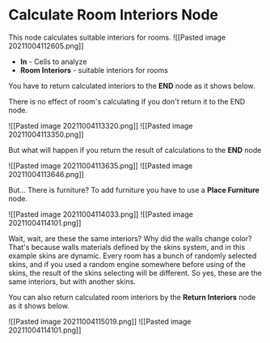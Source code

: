 # Calculate Room Interiors Node
This node calculates suitable interiors for rooms.
![[Pasted image 20211004112605.png]]

- **In** - Cells to analyze
- **Room Interiors** - suitable interiors for rooms

You have to return calculated interiors to the **END** node as it shows below.

There is no effect of room's calculating if you don't return it to the END node.

![[Pasted image 20211004113320.png]]
![[Pasted image 20211004113350.png]]

But what will happen if you return the result of calculations to the **END** node

![[Pasted image 20211004113635.png]]
![[Pasted image 20211004113646.png]]

But... There is furniture? 
To add furniture you have to use a **Place Furniture** node.

![[Pasted image 20211004114033.png]]
![[Pasted image 20211004114101.png]]

Wait, wait, are these the same interiors? Why did the walls change color?
That's because walls materials defined by the skins system, and in this example skins are dynamic. Every room has a bunch of randomly selected skins, and if you used a random engine somewhere before using of the skins, the result of the skins selecting will be different. So yes, these are the same interiors, but with another skins.

You can also return calculated room interiors by the **Return Interiors** node as it shows below.

![[Pasted image 20211004115019.png]]
![[Pasted image 20211004114101.png]]